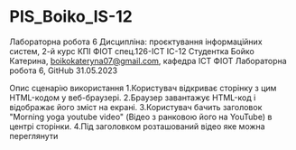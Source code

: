 # PIS_Boiko_IS-12
Лабораторна робота 6
Дисципліна: проєктування інформаційних систем, 2-й курс КПІ ФІОТ спец.126-ІСТ ІС-12 Студентка Бойко Катерина, boikokateryna07@gmail.com, кафедра ICT ФІОТ Лабораторна робота 6, GitHub 31.05.2023

Опис сценарію використання
1.Користувач відкриває сторінку з цим HTML-кодом у веб-браузері.
2.Браузер завантажує HTML-код і відображає його зміст на екрані.
3.Користувач бачить заголовок "Morning yoga youtube video" (Відео з ранковою його на YouTube) в центрі сторінки.
4.Під заголовком розташований відео яке можна переглянути 
